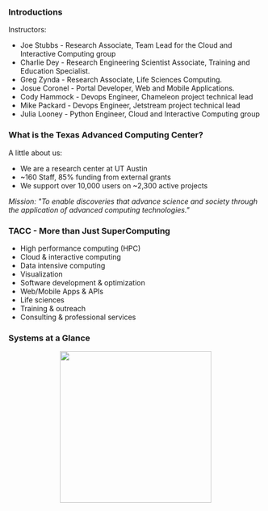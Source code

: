 ### Introductions

Instructors:
  * Joe Stubbs - Research Associate, Team Lead for the Cloud and Interactive Computing group
  * Charlie Dey - Research Engineering Scientist Associate, Training and Education Specialist.
  * Greg Zynda - Research Associate, Life Sciences Computing.
  * Josue Coronel - Portal Developer, Web and Mobile Applications.
  * Cody Hammock - Devops Engineer, Chameleon project technical lead
  * Mike Packard - Devops Engineer, Jetstream project technical lead
  * Julia Looney - Python Engineer, Cloud and Interactive Computing group


### What is the Texas Advanced Computing Center?

A little about us:

 * We are a research center at UT Austin
 * ~160 Staff, 85% funding from external grants
 * We support over 10,000 users on ~2,300 active projects

*Mission: "To enable discoveries that advance science and society through the application of advanced computing technologies."*


### TACC - More than Just SuperComputing

  * High performance computing (HPC)
  * Cloud & interactive computing 
  * Data intensive computing
  * Visualization
  * Software development & optimization
  * Web/Mobile Apps & APIs
  * Life sciences 
  * Training & outreach
  * Consulting & professional services


### Systems at a Glance


<center><img src="../../resources/machines.png" style="height:300px;"></center>
